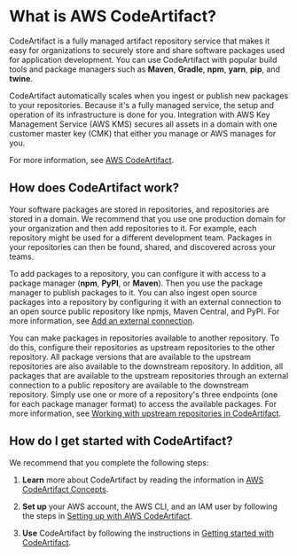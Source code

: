 # What is AWS CodeArtifact?<a name="welcome"></a>

 CodeArtifact is a fully managed artifact repository service that makes it easy for organizations to securely store and share software packages used for application development\. You can use CodeArtifact with popular build tools and package managers such as **Maven**, **Gradle**, **npm**, **yarn**, **pip**, and **twine**\. 

 CodeArtifact automatically scales when you ingest or publish new packages to your repositories\. Because it's a fully managed service, the setup and operation of its infrastructure is done for you\. Integration with AWS Key Management Service \(AWS KMS\) secures all assets in a domain with one customer master key \(CMK\) that either you manage or AWS manages for you\. 

 For more information, see [AWS CodeArtifact](https://aws.amazon.com/codeartifact/)\.

## How does CodeArtifact work?<a name="codeartifact-how-does-it-work"></a>

 Your software packages are stored in repositories, and repositories are stored in a domain\. We recommend that you use one production domain for your organization and then add repositories to it\. For example, each repository might be used for a different development team\. Packages in your repositories can then be found, shared, and discovered across your teams\. 

 To add packages to a repository, you can configure it with access to a package manager \(**npm**, **PyPI**, or **Maven**\)\. Then you use the package manager to publish packages to it\. You can also ingest open source packages into a repository by configuring it with an external connection to an open source public repository like npmjs, Maven Central, and PyPI\. For more information, see [Add an external connection](external-connection.md)\. 

 You can make packages in repositories available to another repository\. To do this, configure their repositories as upstream repositories to the other repository\. All package versions that are available to the upstream repositories are also available to the downstream repository\. In addition, all packages that are available to the upstream repositories through an external connection to a public repository are available to the downstream repository\. Simply use one or more of a repository's three endpoints \(one for each package manager format\) to access the available packages\. For more information, see [Working with upstream repositories in CodeArtifact](repos-upstream.md)\. 

## How do I get started with CodeArtifact?<a name="how-do-i-get-started"></a>

 We recommend that you complete the following steps: 

1.  **Learn** more about CodeArtifact by reading the information in [AWS CodeArtifact Concepts](codeartifact-concepts.md)\. 

1.  **Set up** your AWS account, the AWS CLI, and an IAM user by following the steps in [Setting up with AWS CodeArtifact](get-set-up-for-codeartifact.md)\. 

1.  **Use** CodeArtifact by following the instructions in [Getting started with CodeArtifact](getting-started.md)\. 